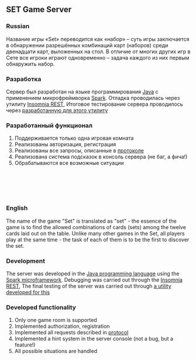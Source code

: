 
## SET Game Server


### Russian

Название игры «Set» переводится как «набор» – суть игры заключается в обнаружении разрешённых комбинаций карт (наборов) среди двенадцати карт, выложенных на стол. В отличие от многих других игр в Сете все игроки играют одновременно – задача каждого из них первым обнаружить набор.

### Разработка 

Сервер был разработан на языке программирования [Java](https://www.java.com/ru/) с применением микрофреймворка [Spark](https://sparkjava.com/). Отладка проводилась через утилиту [Insomnia REST](https://insomnia.rest/),
Итоговое тестирование сервера проводилось через [разработанную для этого утилиту](https://github.com/vladnov138/set-testclient)

### Разработанный функционал

1) Поддерживается только одна игровая комната
2) Реализованы авторизация, регистрация
3) Реализованы все запросы, описанные в [протоколе](https://github.com/Krushiler/com.krushiler.set-game-server/blob/master/Readme.md)
4) Реализована система подсказок в консоль сервера (не баг, а фича!) 
5) Обрабатываются все возможные ситуации


<br>
<br>
<br>
<br>





### English

The name of the game "Set" is translated as "set" - the essence of the game is to find the allowed combinations of cards (sets) among the twelve cards laid out on the table. Unlike many other games in the Set, all players play at the same time - the task of each of them is to be the first to discover the set.

### Development

The server was developed in the [Java programming language](https://www.java.com/ru/) using the [Spark microframework](https://sparkjava.com/). Debugging was carried out through the [Insomnia REST](https://insomnia.rest/),
The final testing of the server was carried out through [a utility developed for this](https://github.com/vladnov138/set-testclient)

### Developed functionality

1) Only one game room is supported
2) Implemented authorization, registration
3) Implemented all requests described in [protocol](https://github.com/Krushiler/com.krushiler.set-game-server/blob/master/Readme.md)
4) Implemented a hint system in the server console (not a bug, but a feature!)
5) All possible situations are handled
